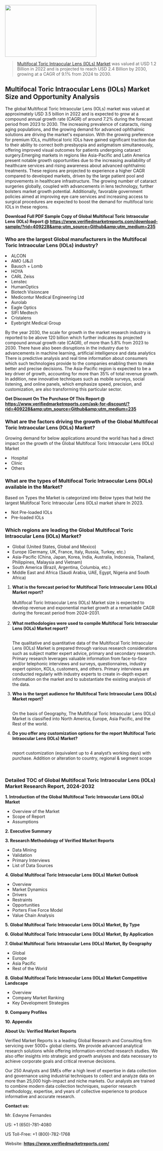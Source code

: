 <img src="https://ffe5etoiles.com/wp-content/uploads/2024/12/MST1-300x171.png" alt="" width="300" height="171" class="alignnone size-medium wp-image-20088" /><blockquote><p><p><a href="https://www.verifiedmarketreports.com/download-sample/?rid=409228&utm_source=Github&utm_medium=235" target="_blank">Multifocal Toric Intraocular Lens (IOLs) Market</a> was valued at USD 1.2 Billion in 2022 and is projected to reach USD 2.4 Billion by 2030, growing at a CAGR of 9.1% from 2024 to 2030.</p></blockquote><p><h2>Multifocal Toric Intraocular Lens (IOLs) Market Size and Opportunity Analysis</h2>The global Multifocal Toric Intraocular Lens (IOLs) market was valued at approximately USD 3.5 billion in 2022 and is expected to grow at a compound annual growth rate (CAGR) of around 7.2% during the forecast period from 2023 to 2030. The increasing prevalence of cataracts, rising aging populations, and the growing demand for advanced ophthalmic solutions are driving the market's expansion. With the growing preference for premium IOLs, multifocal toric IOLs have gained significant traction due to their ability to correct both presbyopia and astigmatism simultaneously, offering improved visual outcomes for patients undergoing cataract surgery.Emerging markets in regions like Asia-Pacific and Latin America present notable growth opportunities due to the increasing availability of healthcare services and rising awareness about advanced ophthalmic treatments. These regions are projected to experience a higher CAGR compared to developed markets, driven by the large patient pool and improvements in healthcare infrastructure. The growing number of cataract surgeries globally, coupled with advancements in lens technology, further bolsters market growth potential. Additionally, favorable government policies aimed at improving eye care services and increasing access to surgical procedures are expected to boost the demand for multifocal toric IOLs in these regions.</p><p class=""><strong>Download Full PDF Sample Copy of Global Multifocal Toric Intraocular Lens (IOLs) Report @ <a href="https://www.verifiedmarketreports.com/download-sample/?rid=409228&amp;utm_source=Github&amp;utm_medium=235" target="_blank">https://www.verifiedmarketreports.com/download-sample/?rid=409228&amp;utm_source=Github&amp;utm_medium=235</a></strong></p><h3 id="" class="">Who are the largest Global manufacturers in the Multifocal Toric Intraocular Lens (IOLs) industry?</h3><p><li>ALCON</li><li> AMO (J&J)</li><li> Bausch + Lomb</li><li> HOYA</li><li> CARL Zeiss</li><li> Lenstec</li><li> HumanOptics</li><li> Biotech Visioncare</li><li> Medicontur Medical Engineering Ltd</li><li> Aurolab</li><li> Eagle Optics</li><li> SIFI Medtech</li><li> Cristalens</li><li> Eyebright Medical Group</li></p><div class=""><div class="" dir="" data-message-author-role="" data-message-id="" data-message-model-slug=""><div class=""><div class=""><div class=""><div class="" dir="" data-message-author-role="" data-message-id="" data-message-model-slug=""><div class=""><div class=""><p>By the year 2030, the scale for growth in the market research industry is reported to be above 120 billion which further indicates its projected compound annual growth rate (CAGR), of more than 5.8% from 2023 to 2030. There have also been disruptions in the industry due to advancements in machine learning, artificial intelligence and data analytics There is predictive analysis and real time information about consumers which such technologies provide to the companies enabling them to make better and precise decisions. The Asia-Pacific region is expected to be a key driver of growth, accounting for more than 35% of total revenue growth. In addition, new innovative techniques such as mobile surveys, social listening, and online panels, which emphasize speed, precision, and customization, are also transforming this particular sector.</p><p><strong>Get Discount On The Purchase Of This Report @&nbsp; <a href="https://www.verifiedmarketreports.com/ask-for-discount/?rid=409228&amp;utm_source=Github&amp;utm_medium=235" target="_blank">https://www.verifiedmarketreports.com/ask-for-discount/?rid=409228&amp;utm_source=Github&amp;utm_medium=235</a></strong></p></div></div></div></div></div></div></div></div><h3 id="" class="">What are the factors driving the growth of the Global Multifocal Toric Intraocular Lens (IOLs) Market?</h3><p id="" class="">Growing demand for below applications around the world has had a direct impact on the growth of the Global Multifocal Toric Intraocular Lens (IOLs) Market</p><p id="" class=""><li>Hospital</li><li> Clinic</li><li> Others</li></p><h3 id="" class="">What are the types of Multifocal Toric Intraocular Lens (IOLs) available in the Market?</h3><p id="" class="">Based on Types the Market is categorized into Below types that held the largest Multifocal Toric Intraocular Lens (IOLs) market share In 2023.</p><p id="" class=""><li>Not Pre-loaded IOLs</li><li> Pre-loaded IOLs</li></p><h3 id="" class="">Which regions are leading the Global Multifocal Toric Intraocular Lens (IOLs) Market?</h3><ul><li>Global (United States, Global and Mexico)</li><li>Europe (Germany, UK, France, Italy, Russia, Turkey, etc.)</li><li>Asia-Pacific (China, Japan, Korea, India, Australia, Indonesia, Thailand, Philippines, Malaysia and Vietnam)</li><li>South America (Brazil, Argentina, Columbia, etc.)</li><li>Middle East and Africa (Saudi Arabia, UAE, Egypt, Nigeria and South Africa)</li></ul><p><ol><li><strong>What is the forecast period for Multifocal Toric Intraocular Lens (IOLs) Market report?<br /></strong><br /><span data-sheets-root="1" data-sheets-value="{&quot;1&quot;:2,&quot;2&quot;:&quot;XXXX size is expected to develop revenue and exponential market growth at a remarkable CAGR during the forecast period from 2024&ndash;2030.&quot;}" data-sheets-userformat="{&quot;2&quot;:12674,&quot;4&quot;:{&quot;1&quot;:2,&quot;2&quot;:16776960},&quot;10&quot;:2,&quot;11&quot;:0,&quot;15&quot;:&quot;Arial&quot;,&quot;16&quot;:12}">Multifocal Toric Intraocular Lens (IOLs) Market size is expected to develop revenue and exponential market growth at a remarkable CAGR during the forecast period from 2024&ndash;2031.</span><br /><br /></li><li><strong>What methodologies were used to compile Multifocal Toric Intraocular Lens (IOLs) Market report?<br /><br /></strong><p>The qualitative and quantitative data of the&nbsp;Multifocal Toric Intraocular Lens (IOLs) Market is prepared through various research considerations such as subject matter expert advice, primary and secondary research. Primary research leverages valuable information from face-to-face and/or telephonic interviews and surveys, questionnaires, industry expert opinion, KOLs, customers, and others. Primary interviews are conducted regularly with industry experts to create in-depth expert information on the market and to substantiate the existing analysis of the data.&nbsp;</p></li><li><strong>Who is the target audience for Multifocal Toric Intraocular Lens (IOLs) Market report?<br /><br /></strong><p>On the basis of Geography, The&nbsp;Multifocal Toric Intraocular Lens (IOLs) Market is classified into North America, Europe, Asia Pacific, and the Rest of the world.</p></li><li><strong>Do you offer any customization options for the report Multifocal Toric Intraocular Lens (IOLs) Market?<br /><br /></strong><p>report customization (equivalent up to 4 analyst&rsquo;s working days) with purchase. Addition or alteration to country, regional &amp; segment scope</p><p>&nbsp;</p></li></ol></p><h3 id="" class="">Detailed TOC of Global Multifocal Toric Intraocular Lens (IOLs) Market Research Report, 2024-2032</h3><p id="" class=""><strong>1. Introduction of the Global Multifocal Toric Intraocular Lens (IOLs) Market</strong></p><ul><li>Overview of the Market</li><li>Scope of Report</li><li>Assumptions</li></ul><p id="" class=""><strong>2. Executive Summary</strong></p><p id="" class=""><strong>3. Research Methodology of&nbsp;Verified Market Reports</strong></p><ul><li>Data Mining</li><li>Validation</li><li>Primary Interviews</li><li>List of Data Sources</li></ul><p id="" class=""><strong>4. Global Multifocal Toric Intraocular Lens (IOLs) Market Outlook</strong></p><ul><li>Overview</li><li>Market Dynamics</li><li>Drivers</li><li>Restraints</li><li>Opportunities</li><li>Porters Five Force Model</li><li>Value Chain Analysis</li></ul><p id="" class=""><strong>5. Global Multifocal Toric Intraocular Lens (IOLs) Market, By&nbsp;Type</strong></p><p id="" class=""><strong>6. Global Multifocal Toric Intraocular Lens (IOLs) Market, By Application</strong></p><p id="" class=""><strong>7. Global Multifocal Toric Intraocular Lens (IOLs) Market, By Geography</strong></p><ul><li>Global</li><li>Europe</li><li>Asia Pacific</li><li>Rest of the World</li></ul><p id="" class=""><strong>8. Global Multifocal Toric Intraocular Lens (IOLs) Market Competitive Landscape</strong></p><ul><li>Overview</li><li>Company Market Ranking</li><li>Key Development Strategies</li></ul><p id="" class=""><strong>9. Company Profiles</strong></p><p id="" class=""><strong>10. Appendix</strong></p><p id="" class=""><strong>About Us: Verified Market Reports</strong></p><p id="" class="">Verified Market Reports is a leading Global Research and Consulting firm servicing over 5000+ global clients. We provide advanced analytical research solutions while offering information-enriched research studies. We also offer insights into strategic and growth analyses and data necessary to achieve corporate goals and critical revenue decisions.</p><p id="" class="">Our 250 Analysts and SMEs offer a high level of expertise in data collection and governance using industrial techniques to collect and analyze data on more than 25,000 high-impact and niche markets. Our analysts are trained to combine modern data collection techniques, superior research methodology, expertise, and years of collective experience to produce informative and accurate research.</p><p id="" class=""><strong>Contact us:</strong></p><p id="" class="">Mr. Edwyne Fernandes</p><p id="" class="">US: +1 (650)-781-4080</p><p id="" class="">US Toll-Free: +1 (800)-782-1768</p><p id="" class="">Website: <a target="" data-test-app-aware-link=""><strong>https://www.verifiedmarketreports.com/</strong></a></p>
